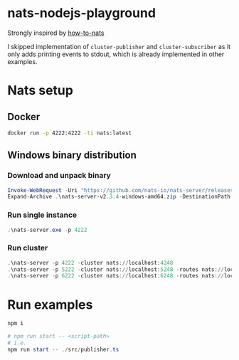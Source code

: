 # nats-nodejs-playground
Strongly inspired by [how-to-nats](https://github.com/gitarte/how-to-nats)

I skipped implementation of `cluster-publisher` and `cluster-subscriber` as it only adds printing events to stdout, which is already implemented in other examples.
# Nats setup
## Docker
```bash
docker run -p 4222:4222 -ti nats:latest
```

## Windows binary distribution
### Download and unpack binary
```powershell
Invoke-WebRequest -Uri "https://github.com/nats-io/nats-server/releases/download/v2.3.4/nats-server-v2.3.4-windows-amd64.zip" -OutFile "nats-server-v2.3.4-windows-amd64.zip"
Expand-Archive .\nats-server-v2.3.4-windows-amd64.zip -DestinationPath .\ 
```

### Run single instance
```powershell
.\nats-server.exe -p 4222
```

### Run cluster
```powershell
.\nats-server -p 4222 -cluster nats://localhost:4248 
.\nats-server -p 5222 -cluster nats://localhost:5248 -routes nats://localhost:4248 
.\nats-server -p 6222 -cluster nats://localhost:6248 -routes nats://localhost:4248 
```

# Run examples
```powershell
npm i

# npm run start -- <script-path>
# i.e.
npm run start -- ./src/publisher.ts
```